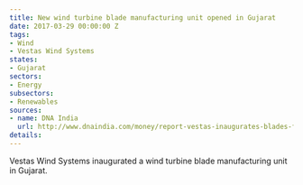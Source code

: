 ```yaml
---
title: New wind turbine blade manufacturing unit opened in Gujarat
date: 2017-03-29 00:00:00 Z
tags:
- Wind
- Vestas Wind Systems
states:
- Gujarat
sectors:
- Energy
subsectors:
- Renewables
sources:
- name: DNA India
  url: http://www.dnaindia.com/money/report-vestas-inaugurates-blades-factory-in-gujarat-under-make-in-india-initiative-2368299
details: 
---
```


Vestas Wind Systems inaugurated a wind turbine blade manufacturing unit in Gujarat.
